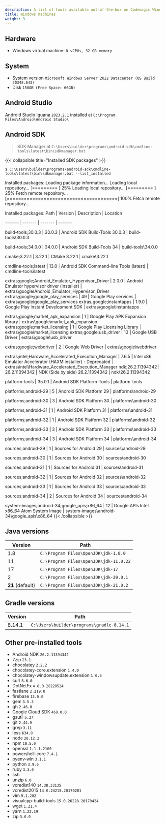 ```yaml
---
description: A list of tools available out-of-the-box on Codemagic Windows build machines.
title: Windows machines
weight: 3
---
```


## Hardware

- Windows virtual machine: `8 vCPUs, 32 GB memory`

## System

- System version `Microsoft Windows Server 2022 Datacenter (OS Build 20348.643)`
- Disk `150GB (Free Space: 66GB)`


## Android Studio

Android Studio Iguana `2023.2.1` installed at `C:\Program Files\Android\Android Studio\`


## Android SDK

> SDK Manager at `C:\Users\builder\programs\android-sdk\cmdline-tools\latest\bin\sdkmanager.bat`

{{< collapsible title="Installed SDK packages" >}}
```
$ C:\Users\builder\programs\android-sdk\cmdline-tools\latest\bin\sdkmanager.bat --list_installed
```

Installed packages:
Loading package information...
Loading local repository...
[=========                              ] 25% Loading local repository...
[=========                              ] 25% Fetch remote repository...
[=======================================] 100% Fetch remote repository...

Installed packages:
  Path                                                | Version       | Description                                                  | Location

  -------                                             | -------       | -------                                                      | -------

  build-tools;30.0.3                                  | 30.0.3        | Android SDK Build-Tools 30.0.3                               | build-tools\30.0.3

  build-tools;34.0.0                                  | 34.0.0        | Android SDK Build-Tools 34                                   | build-tools\34.0.0

  cmake;3.22.1                                        | 3.22.1        | CMake 3.22.1                                                 | cmake\3.22.1

  cmdline-tools;latest                                | 13.0          | Android SDK Command-line Tools (latest)                      | cmdline-tools\latest

  extras;google;Android_Emulator_Hypervisor_Driver    | 2.0.0         | Android Emulator hypervisor driver (installer)               | extras\google\Android_Emulator_Hypervisor_Driver
  extras;google;google_play_services                  | 49            | Google Play services                                         | extras\google\google_play_services
  extras;google;instantapps                           | 1.9.0         | Google Play Instant Development SDK                          | extras\google\instantapps

  extras;google;market_apk_expansion                  | 1             | Google Play APK Expansion library                            | extras\google\market_apk_expansion
  extras;google;market_licensing                      | 1             | Google Play Licensing Library                                | extras\google\market_licensing
  extras;google;usb_driver                            | 13            | Google USB Driver                                            | extras\google\usb_driver

  extras;google;webdriver                             | 2             | Google Web Driver                                            | extras\google\webdriver

  extras;intel;Hardware_Accelerated_Execution_Manager | 7.6.5         | Intel x86 Emulator Accelerator (HAXM installer) - Deprecated | extras\intel\Hardware_Accelerated_Execution_Manager
  ndk;26.2.11394342                                   | 26.2.11394342 | NDK (Side by side) 26.2.11394342                             | ndk\26.2.11394342

  platform-tools                                      | 35.0.1        | Android SDK Platform-Tools                                   | platform-tools

  platforms;android-29                                | 5             | Android SDK Platform 29                                      | platforms\android-29

  platforms;android-30                                | 3             | Android SDK Platform 30                                      | platforms\android-30

  platforms;android-31                                | 1             | Android SDK Platform 31                                      | platforms\android-31

  platforms;android-32                                | 1             | Android SDK Platform 32                                      | platforms\android-32

  platforms;android-33                                | 3             | Android SDK Platform 33                                      | platforms\android-33

  platforms;android-34                                | 3             | Android SDK Platform 34                                      | platforms\android-34

  sources;android-29                                  | 1             | Sources for Android 29                                       | sources\android-29

  sources;android-30                                  | 1             | Sources for Android 30                                       | sources\android-30

  sources;android-31                                  | 1             | Sources for Android 31                                       | sources\android-31

  sources;android-32                                  | 1             | Sources for Android 32                                       | sources\android-32

  sources;android-33                                  | 1             | Sources for Android 33                                       | sources\android-33

  sources;android-34                                  | 2             | Sources for Android 34                                       | sources\android-34

  system-images;android-34;google_apis;x86_64         | 12            | Google APIs Intel x86_64 Atom System Image                   | system-images\android-34\google_apis\x86_64
{{< /collapsible >}}



## Java versions

| **Version** | **Path** |
|---------|------|
| 1.8 | `C:\Program Files\OpenJDK\jdk-1.8.0` |
| 11 | `C:\Program Files\OpenJDK\jdk-11.0.22` |
| 17 | `C:\Program Files\OpenJDK\jdk-17` |
| 2 | `C:\Program Files\OpenJDK\jdk-20.0.1` |
| **21** (default) | `C:\Program Files\OpenJDK\jdk-21.0.2` |



## Gradle versions

| **Version** | **Path** |
|--------|------|
| 8.14.1 | `C:\Users\builder\programs\gradle-8.14.1` |



## Other pre-installed tools

- Android NDK `26.2.11394342`
- 7zip `23.1`
- chocolatey `2.2.2`
- chocolatey-core.extension `1.4.0`
- chocolatey-windowsupdate.extension `1.0.5`
- curl `8.6.0`
- DotNetFx `4.8.0.20220524`
- fastlane `2.219.0`
- firebase `13.6.0`
- gem `3.5.3`
- gh `2.46.0`
- Google Cloud SDK `468.0.0` 
- gsutil `5.27`
- git `2.44.0`
- grep `3.11`
- less `634.0`
- node `20.12.2`
- npm `10.5.0`
- openssl `1.1.1.2100`
- powershell-core `7.4.1`
- pyenv-win `3.1.1`
- python `3.9.6`
- ruby `3.3.0`
- ssh
- unzip `6.0`
- vcredist140 `14.38.33135`
- vcredist2015 `14.0.24215.20170201`
- vim `9.1.202`
- visualcpp-build-tools `15.0.26228.20170424`
- wget `1.21.4`
- yarn `1.22.19`
- zip `3.0.0`
